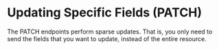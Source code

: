 # Updating Specific Fields (PATCH)

The PATCH endpoints perform sparse updates. That is, you only need to send the fields that you want to update, instead of the entire resource.
